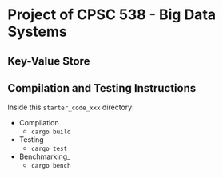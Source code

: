 # Project of CPSC 538 - Big Data Systems

## Key-Value Store

## Compilation and Testing Instructions
Inside this `starter_code_xxx` directory:
- Compilation
  - `cargo build`
- Testing
  - `cargo test`
- Benchmarking_
  - `cargo bench`